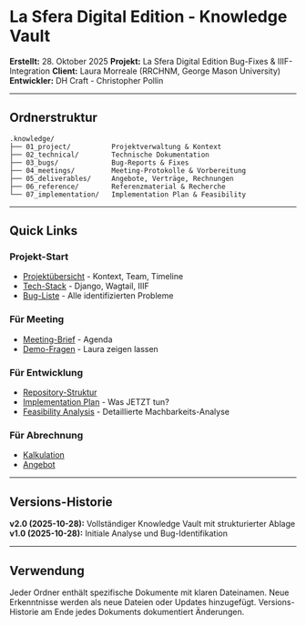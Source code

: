 # La Sfera Digital Edition - Knowledge Vault

**Erstellt:** 28. Oktober 2025
**Projekt:** La Sfera Digital Edition Bug-Fixes & IIIF-Integration
**Client:** Laura Morreale (RRCHNM, George Mason University)
**Entwickler:** DH Craft - Christopher Pollin

---

## Ordnerstruktur

```
.knowledge/
├── 01_project/          Projektverwaltung & Kontext
├── 02_technical/        Technische Dokumentation
├── 03_bugs/             Bug-Reports & Fixes
├── 04_meetings/         Meeting-Protokolle & Vorbereitung
├── 05_deliverables/     Angebote, Verträge, Rechnungen
├── 06_reference/        Referenzmaterial & Recherche
└── 07_implementation/   Implementation Plan & Feasibility
```

---

## Quick Links

### Projekt-Start
- [Projektübersicht](01_project/overview.md) - Kontext, Team, Timeline
- [Tech-Stack](02_technical/tech_stack.md) - Django, Wagtail, IIIF
- [Bug-Liste](03_bugs/bug_inventory.md) - Alle identifizierten Probleme

### Für Meeting
- [Meeting-Brief](04_meetings/2025-11-03_preparation.md) - Agenda
- [Demo-Fragen](04_meetings/demo_questions.md) - Laura zeigen lassen

### Für Entwicklung
- [Repository-Struktur](02_technical/repository_structure.md)
- [Implementation Plan](07_implementation/immediate_action_plan.md) - Was JETZT tun?
- [Feasibility Analysis](07_implementation/claude_code_feasibility.md) - Detaillierte Machbarkeits-Analyse

### Für Abrechnung
- [Kalkulation](05_deliverables/cost_estimate.md)
- [Angebot](05_deliverables/proposal.md)

---

## Versions-Historie

**v2.0 (2025-10-28):** Vollständiger Knowledge Vault mit strukturierter Ablage
**v1.0 (2025-10-28):** Initiale Analyse und Bug-Identifikation

---

## Verwendung

Jeder Ordner enthält spezifische Dokumente mit klaren Dateinamen.
Neue Erkenntnisse werden als neue Dateien oder Updates hinzugefügt.
Versions-Historie am Ende jedes Dokuments dokumentiert Änderungen.
